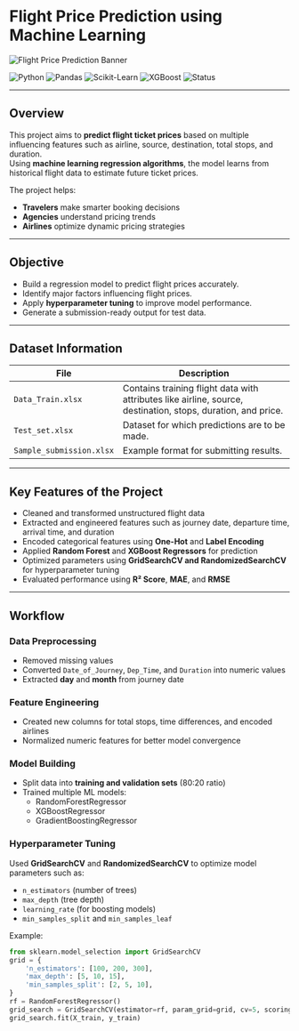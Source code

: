 # Flight Price Prediction using Machine Learning  

![Flight Price Prediction Banner](https://github.com/saitejkonduti/FlightPricePrediction/blob/main/banner.png)

![Python](https://img.shields.io/badge/Python-3.10-blue)
![Pandas](https://img.shields.io/badge/Library-Pandas-yellow)
![Scikit-Learn](https://img.shields.io/badge/ML-Scikit--Learn-orange)
![XGBoost](https://img.shields.io/badge/Algorithm-XGBoost-green)
![Status](https://img.shields.io/badge/Project-Completed-success)

---

##  Overview  

This project aims to **predict flight ticket prices** based on multiple influencing features such as airline, source, destination, total stops, and duration.  
Using **machine learning regression algorithms**, the model learns from historical flight data to estimate future ticket prices.  

The project helps:
- **Travelers** make smarter booking decisions  
- **Agencies** understand pricing trends  
- **Airlines** optimize dynamic pricing strategies  

---

## Objective  

- Build a regression model to predict flight prices accurately.  
- Identify major factors influencing flight prices.  
- Apply **hyperparameter tuning** to improve model performance.  
- Generate a submission-ready output for test data.

---

## Dataset Information  

| File | Description |
|------|--------------|
| `Data_Train.xlsx` | Contains training flight data with attributes like airline, source, destination, stops, duration, and price. |
| `Test_set.xlsx` | Dataset for which predictions are to be made. |
| `Sample_submission.xlsx` | Example format for submitting results. |

---

## Key Features of the Project  

- Cleaned and transformed unstructured flight data  
- Extracted and engineered features such as journey date, departure time, arrival time, and duration  
- Encoded categorical features using **One-Hot** and **Label Encoding**  
- Applied **Random Forest** and **XGBoost Regressors** for prediction  
- Optimized parameters using **GridSearchCV and RandomizedSearchCV** for hyperparameter tuning  
- Evaluated performance using **R² Score**, **MAE**, and **RMSE**

---

## Workflow  

### Data Preprocessing  
- Removed missing values  
- Converted `Date_of_Journey`, `Dep_Time`, and `Duration` into numeric values  
- Extracted **day** and **month** from journey date  

### Feature Engineering  
- Created new columns for total stops, time differences, and encoded airlines  
- Normalized numeric features for better model convergence  

### Model Building  
- Split data into **training and validation sets** (80:20 ratio)  
- Trained multiple ML models:
  - RandomForestRegressor  
  - XGBoostRegressor  
  - GradientBoostingRegressor  

### Hyperparameter Tuning  
Used **GridSearchCV** and **RandomizedSearchCV** to optimize model parameters such as:
- `n_estimators` (number of trees)  
- `max_depth` (tree depth)  
- `learning_rate` (for boosting models)  
- `min_samples_split` and `min_samples_leaf`  

Example:
```python
from sklearn.model_selection import GridSearchCV
grid = {
    'n_estimators': [100, 200, 300],
    'max_depth': [5, 10, 15],
    'min_samples_split': [2, 5, 10],
}
rf = RandomForestRegressor()
grid_search = GridSearchCV(estimator=rf, param_grid=grid, cv=5, scoring='r2', verbose=2)
grid_search.fit(X_train, y_train)
